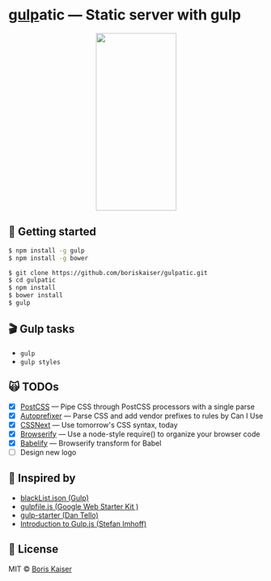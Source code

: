 # [gulp](http://gulpjs.com)atic — Static server with gulp


<p align="center">
  <img width="159" height="350" src="https://raw.githubusercontent.com/boriskaiser/gulpatic/master/src/images/gulp-logo/gulp-logo.png">
</p>


## :rocket: Getting started
```bash
$ npm install -g gulp
$ npm install -g bower

$ git clone https://github.com/boriskaiser/gulpatic.git
$ cd gulpatic
$ npm install
$ bower install
$ gulp
```


## :clapper: Gulp tasks
- `gulp`
- `gulp styles`


## :scream_cat: TODOs
- [x] [PostCSS](https://github.com/postcss/gulp-postcss) — Pipe CSS through PostCSS processors with a single parse
- [x] [Autoprefixer](https://github.com/postcss/autoprefixer) — Parse CSS and add vendor prefixes to rules by Can I Use
- [x] [CSSNext](https://github.com/cssnext/cssnext) — Use tomorrow's CSS syntax, today
- [x] [Browserify](https://github.com/substack/node-browserify) — Use a node-style require() to organize your browser code
- [x] [Babelify](https://github.com/babel/babelify) — Browserify transform for Babel
- [ ] Design new logo

## :raised_hands: Inspired by
- [blackList.json (Gulp)](https://github.com/gulpjs/plugins/blob/master/src/blackList.json)
- [gulpfile.js (Google Web Starter Kit )](https://github.com/google/web-starter-kit/blob/master/gulpfile.js)
- [gulp-starter (Dan Tello)](https://github.com/greypants/gulp-starter)
- [Introduction to Gulp.js (Stefan Imhoff)](http://stefanimhoff.de/2014/gulp-tutorial-1-intro-setup/)


## :beers: License
MIT © [Boris Kaiser](http://boriskaiser.com)

